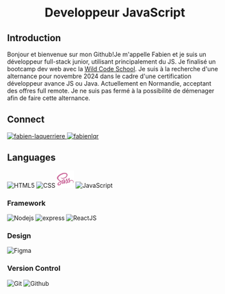 <h1 align="center"> Developpeur JavaScript</h1>

## Introduction

Bonjour et bienvenue sur mon Github!Je m'appelle Fabien et je suis un développeur full-stack junior, utilisant principalement du JS. Je finalisé un bootcamp dev web avec la [Wild Code School](https://www.wildcodeschool.com/fr-FR).
Je suis à la recherche d'une alternance pour novembre 2024 dans le cadre d'une certification développeur avance JS ou Java. Actuellement en Normandie, acceptant des offres full remote. Je ne suis pas fermé à la possibilité de démenager afin de faire cette alternance.

## Connect

<p >
<a href="https://linkedin.com/in/fabien-laquerriere" target="blank">
  <img src="https://raw.githubusercontent.com/rahuldkjain/github-profile-readme-generator/master/src/images/icons/Social/linked-in-alt.svg" alt="fabien-laquerriere" height="30" width="40" />
</a>
<a href="https://instagram.com/fabienlqr" target="blank">
  <img src="https://raw.githubusercontent.com/rahuldkjain/github-profile-readme-generator/master/src/images/icons/Social/instagram.svg" alt="fabienlqr" height="30" width="40" />
</a>
</p>

## Languages

<p>
	<img src="https://img.shields.io/badge/html5%20-%23E34F26.svg?&style=for-the-badge&logo=html5&logoColor=white" alt="HTML5"/>
	<img src="https://img.shields.io/badge/css3%20-%231572B6.svg?&style=for-the-badge&logo=css3&logoColor=white" alt="CSS"/>
    <img src="https://raw.githubusercontent.com/devicons/devicon/master/icons/sass/sass-original.svg" alt="sass" width="40" height="40"/>
	<img src="https://img.shields.io/badge/javascript%20-%23323330.svg?&style=for-the-badge&logo=javascript&logoColor=%23F7DF1E" alt="JavaScript"/>
</p>

### Framework

<p>
	<img src="https://img.shields.io/badge/node.js%20-%2343853D.svg?&style=for-the-badge&logo=node.js&logoColor=white" alt="Nodejs"/>
	<img src="https://img.shields.io/badge/express.js%20-%23404d59.svg?&style=for-the-badge" alt="express"/>
	<img src="https://img.shields.io/badge/reactJS%20-%2320232a.svg?&style=for-the-badge&logo=react&logoColor=%2361DAFB" alt="ReactJS"/>
</p>

### Design

<p>
    <img src="https://img.shields.io/badge/figma%20-%23F24E1E.svg?&style=for-the-badge&logo=figma&logoColor=white" alt="Figma"/>
</p>

### Version Control

<p>
<img src="https://img.shields.io/badge/git%20-%23F05033.svg?&style=for-the-badge&logo=git&logoColor=white" alt="Git"/>
<img src="https://img.shields.io/badge/github%20-%23121011.svg?&style=for-the-badge&logo=github&logoColor=white" alt="Github"/>
</p>

<!-- Markdown -->
